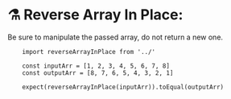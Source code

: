 # ⚗ Reverse Array In Place:

Be sure to manipulate the passed array, do not return a new one.

```
    import reverseArrayInPlace from '../'
    
    const inputArr = [1, 2, 3, 4, 5, 6, 7, 8]
    const outputArr = [8, 7, 6, 5, 4, 3, 2, 1]

    expect(reverseArrayInPlace(inputArr)).toEqual(outputArr)
```

